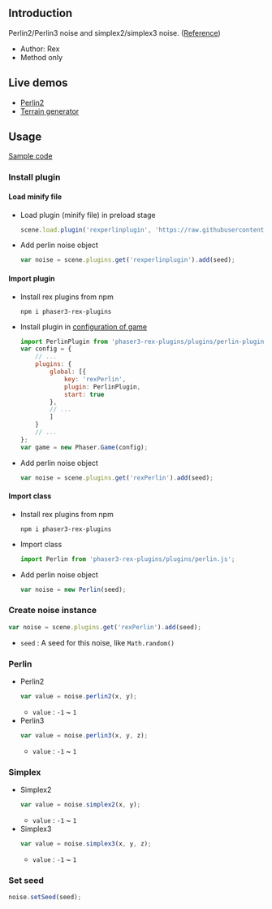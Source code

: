 ## Introduction

Perlin2/Perlin3 noise and simplex2/simplex3 noise. ([Reference](https://github.com/josephg/noisejs/blob/master/perlin.js))

- Author: Rex
- Method only

## Live demos

- [Perlin2](https://codepen.io/rexrainbow/pen/BXyvOo)
- [Terrain generator](https://codepen.io/rexrainbow/pen/YmyzoE)

## Usage

[Sample code](https://github.com/rexrainbow/phaser3-rex-notes/blob/master/examples/perlin/)

### Install plugin

#### Load minify file

- Load plugin (minify file) in preload stage
    ```javascript
    scene.load.plugin('rexperlinplugin', 'https://raw.githubusercontent.com/rexrainbow/phaser3-rex-notes/master/dist/rexperlinplugin.min.js', true);
    ```
- Add perlin noise object
    ```javascript
    var noise = scene.plugins.get('rexperlinplugin').add(seed);
    ```

#### Import plugin

- Install rex plugins from npm
    ```
    npm i phaser3-rex-plugins
    ```
- Install plugin in [configuration of game](game.md#configuration)
    ```javascript
    import PerlinPlugin from 'phaser3-rex-plugins/plugins/perlin-plugin.js';
    var config = {
        // ...
        plugins: {
            global: [{
                key: 'rexPerlin',
                plugin: PerlinPlugin,
                start: true
            },
            // ...
            ]
        }
        // ...
    };
    var game = new Phaser.Game(config);
    ```
- Add perlin noise object
    ```javascript
    var noise = scene.plugins.get('rexPerlin').add(seed);
    ```

#### Import class

- Install rex plugins from npm
    ```
    npm i phaser3-rex-plugins
    ```
- Import class
    ```javascript
    import Perlin from 'phaser3-rex-plugins/plugins/perlin.js';
    ```
- Add perlin noise object
    ```javascript
    var noise = new Perlin(seed);
    ```

### Create noise instance

```javascript
var noise = scene.plugins.get('rexPerlin').add(seed);
```

- `seed` : A seed for this noise, like `Math.random()`

### Perlin

- Perlin2
    ```javascript
    var value = noise.perlin2(x, y);
    ```
    - `value` : `-1` ~ `1`
- Perlin3
    ```javascript
    var value = noise.perlin3(x, y, z);
    ```
    - `value` : `-1` ~ `1`

### Simplex

- Simplex2
    ```javascript
    var value = noise.simplex2(x, y);
    ```
    - `value` : `-1` ~ `1`    
- Simplex3
    ```javascript
    var value = noise.simplex3(x, y, z);
    ```
    - `value` : `-1` ~ `1`

### Set seed

```javascript
noise.setSeed(seed);
```
